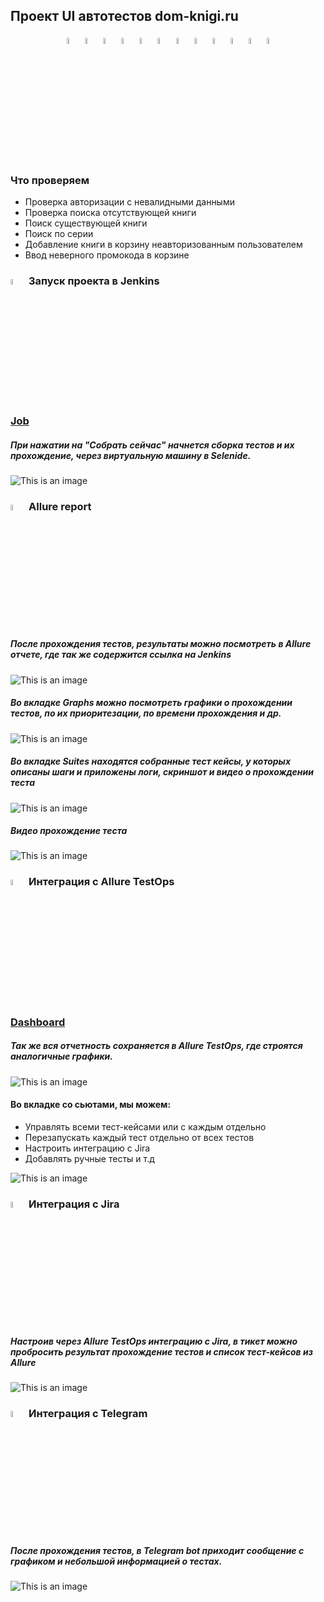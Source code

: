 ## Проект UI автотестов dom-knigi.ru

<!-- Технологии -->
<p  align="center">
  <code><img width="5%" title="Pycharm" src="images/logo/pycharm.png"></code>
  <code><img width="5%" title="Python" src="images/logo/python.png"></code>
  <code><img width="5%" title="Pytest" src="images/logo/pytest.png"></code>
  <code><img width="5%" title="Selene" src="images/logo/selene.png"></code>
  <code><img width="5%" title="Selenium" src="images/logo/selenium.png"></code>
  <code><img width="5%" title="GitHub" src="images/logo/github.png"></code>
  <code><img width="5%" title="Jenkins" src="images/logo/jenkins.png"></code>
  <code><img width="5%" title="Selenoid" src="images/logo/selenoid.png"></code>
  <code><img width="5%" title="Allure Report" src="images/logo/allure_report.png"></code>
  <code><img width="5%" title="Allure TestOps" src="images/logo/allure_testops.png"></code>
  <code><img width="5%" title="Jira" src="images/logo/jira.png"></code>
  <code><img width="5%" title="Telegram" src="images/logo/tg.png"></code>
</p>

<!-- Тест кейсы -->

### Что проверяем
* Проверка авторизации с невалидными данными
* Проверка поиска отсутствующей книги
* Поиск существующей книги
* Поиск по серии
* Добавление книги в корзину неавторизованным пользователем
* Ввод неверного промокода в корзине


### <img width="5%" title="Jenkins" src="images/logo/jenkins.png"> Запуск проекта в Jenkins

### [Job](https://jenkins.autotests.cloud/job/Book_House/)

##### При нажатии на "Собрать сейчас" начнется сборка тестов и их прохождение, через виртуальную машину в Selenide.
![This is an image](images/screenshot/jenkins.png)

<!-- Allure report -->

### <img width="5%" title="Allure Report" src="images/logo/allure_report.png"> Allure report

##### После прохождения тестов, результаты можно посмотреть в Allure отчете, где так же содержится ссылка на Jenkins
![This is an image](images/screenshot/allure_dashboard.png)

##### Во вкладке Graphs можно посмотреть графики о прохождении тестов, по их приоритезации, по времени прохождения и др.
![This is an image](images/screenshot/allure_graphs.png)

##### Во вкладке Suites находятся собранные тест кейсы, у которых описаны шаги и приложены логи, скриншот и видео о прохождении теста
![This is an image](images/screenshot/allure_suites.png)

##### Видео прохождение теста
![This is an image](images/screenshot/tests_ui.gif)

<!-- Allure TestOps -->

### <img width="5%" title="Allure TestOps" src="images/logo/allure_testops.png"> Интеграция с Allure TestOps

### [Dashboard](https://allure.autotests.cloud/project/2291/dashboards)

##### Так же вся отчетность сохраняется в Allure TestOps, где строятся аналогичные графики.
![This is an image](images/screenshot/allure_testops_dashboard.png)

#### Во вкладке со сьютами, мы можем:
- Управлять всеми тест-кейсами или с каждым отдельно
- Перезапускать каждый тест отдельно от всех тестов
- Настроить интеграцию с Jira
- Добавлять ручные тесты и т.д

![This is an image](images/screenshot/allure_testops_suites.png)


<!-- Jira -->

### <img width="5%" title="Jira" src="images/logo/jira.png"> Интеграция с Jira
##### Настроив через Allure TestOps интеграцию с Jira, в тикет можно пробросить результат прохождение тестов и список тест-кейсов из Allure

![This is an image](images/screenshot/jira.png)


<!-- Telegram -->

### <img width="5%" title="Telegram" src="images/logo/tg.png"> Интеграция с Telegram
##### После прохождения тестов, в Telegram bot приходит сообщение с графиком и небольшой информацией о тестах.

![This is an image](images/screenshot/tg_bot.png)